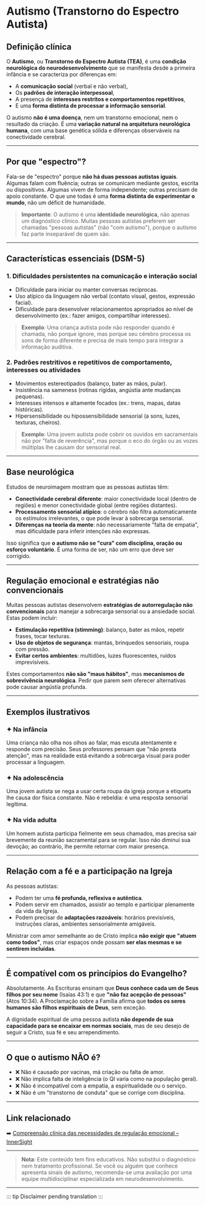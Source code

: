 ﻿# Autismo (Transtorno do Espectro Autista)

## Definição clínica
O **Autismo**, ou **Transtorno do Espectro Autista (TEA)**, é uma **condição neurológica do neurodesenvolvimento** que se manifesta desde a primeira infância e se caracteriza por diferenças em:
- A **comunicação social** (verbal e não verbal),  
- Os **padrões de interação interpessoal**,  
- A presença de **interesses restritos e comportamentos repetitivos**,  
- E uma **forma distinta de processar a informação sensorial**.

O autismo **não é uma doença**, nem um transtorno emocional, nem o resultado da criação. É uma **variação natural na arquitetura neurológica humana**, com uma base genética sólida e diferenças observáveis na conectividade cerebral.

---

## Por que "espectro"?
Fala-se de "espectro" porque **não há duas pessoas autistas iguais**. Algumas falam com fluência; outras se comunicam mediante gestos, escrita ou dispositivos. Algumas vivem de forma independente; outras precisam de apoio constante. O que une todas é uma **forma distinta de experimentar o mundo**, não um déficit de humanidade.

> **Importante**: O autismo é uma **identidade neurológica**, não apenas um diagnóstico clínico. Muitas pessoas autistas preferem ser chamadas "pessoas autistas" (não "com autismo"), porque o autismo faz parte inseparável de quem são.

---

## Características essenciais (DSM-5)

### 1. **Dificuldades persistentes na comunicação e interação social**
- Dificuldade para iniciar ou manter conversas recíprocas.  
- Uso atípico da linguagem não verbal (contato visual, gestos, expressão facial).  
- Dificuldade para desenvolver relacionamentos apropriados ao nível de desenvolvimento (ex.: fazer amigos, compartilhar interesses).

> **Exemplo**: Uma criança autista pode não responder quando é chamada, não porque ignore, mas porque seu cérebro processa os sons de forma diferente e precisa de mais tempo para integrar a informação auditiva.

### 2. **Padrões restritivos e repetitivos de comportamento, interesses ou atividades**
- Movimentos estereotipados (balanço, bater as mãos, pular).  
- Insistência na sameness (rotinas rígidas, angústia ante mudanças pequenas).  
- Interesses intensos e altamente focados (ex.: trens, mapas, datas históricas).  
- Hipersensibilidade ou hipossensibilidade sensorial (a sons, luzes, texturas, cheiros).

> **Exemplo**: Uma jovem autista pode cobrir os ouvidos em sacramentais não por "falta de reverência", mas porque o eco do órgão ou as vozes múltiplas lhe causam dor sensorial real.

---

## Base neurológica
Estudos de neuroimagem mostram que as pessoas autistas têm:
- **Conectividade cerebral diferente**: maior conectividade local (dentro de regiões) e menor conectividade global (entre regiões distantes).  
- **Processamento sensorial atípico**: o cérebro não filtra automaticamente os estímulos irrelevantes, o que pode levar à sobrecarga sensorial.  
- **Diferenças na teoria da mente**: não necessariamente "falta de empatia", mas dificuldade para inferir intenções não expressas.

Isso significa que **o autismo não se "cura" com disciplina, oração ou esforço voluntário**. É uma forma de ser, não um erro que deve ser corrigido.

---

## Regulação emocional e estratégias não convencionais
Muitas pessoas autistas desenvolvem **estratégias de autorregulação não convencionais** para manejar a sobrecarga sensorial ou a ansiedade social. Estas podem incluir:
- **Estimulação repetitiva (stimming)**: balanço, bater as mãos, repetir frases, tocar texturas.  
- **Uso de objetos de segurança**: mantas, brinquedos sensoriais, roupa com pressão.  
- **Evitar certos ambientes**: multidões, luzes fluorescentes, ruídos imprevisíveis.

Estes comportamentos **não são "maus hábitos"**, mas **mecanismos de sobrevivência neurológica**. Pedir que parem sem oferecer alternativas pode causar angústia profunda.

---

## Exemplos ilustrativos

### ✦ Na infância
Uma criança não olha nos olhos ao falar, mas escuta atentamente e responde com precisão. Seus professores pensam que "não presta atenção", mas na realidade está evitando a sobrecarga visual para poder processar a linguagem.

### ✦ Na adolescência
Uma jovem autista se nega a usar certa roupa da igreja porque a etiqueta lhe causa dor física constante. Não é rebeldia: é uma resposta sensorial legítima.

### ✦ Na vida adulta
Um homem autista participa fielmente em seus chamados, mas precisa sair brevemente da reunião sacramental para se regular. Isso não diminui sua devoção; ao contrário, lhe permite retornar com maior presença.

---

## Relação com a fé e a participação na Igreja
As pessoas autistas:
- Podem ter uma **fé profunda, reflexiva e autêntica**.  
- Podem servir em chamados, assistir ao templo e participar plenamente da vida da Igreja.  
- Podem precisar de **adaptações razoáveis**: horários previsíveis, instruções claras, ambientes sensorialmente amigáveis.

Ministrar com amor semelhante ao de Cristo implica **não exigir que "atuem como todos"**, mas criar espaços onde possam **ser elas mesmas e se sentirem incluídas**.

---

## É compatível com os princípios do Evangelho?
Absolutamente. As Escrituras ensinam que **Deus conhece cada um de Seus filhos por seu nome** (Isaías 43:1) e que **"não faz acepção de pessoas"** (Atos 10:34). A Proclamação sobre a Família afirma que **todos os seres humanos são filhos espirituais de Deus**, sem exceção.

A dignidade espiritual de uma pessoa autista **não depende de sua capacidade para se encaixar em normas sociais**, mas de seu desejo de seguir a Cristo, sua fé e seu arrependimento.

---

## O que o autismo NÃO é?
- ❌ Não é causado por vacinas, má criação ou falta de amor.  
- ❌ Não implica falta de inteligência (o QI varia como na população geral).  
- ❌ Não é incompatível com a empatia, a espiritualidade ou o serviço.  
- ❌ Não é um "transtorno de conduta" que se corrige com disciplina.

---

## Link relacionado
➡️ [Compreensão clínica das necessidades de regulação emocional – InnerSight](https://inner-clarity.github.io/InnerSight/pt)

---

> **Nota**: Este conteúdo tem fins educativos. Não substitui o diagnóstico nem tratamento profissional. Se você ou alguém que conhece apresenta sinais de autismo, recomenda-se uma avaliação por uma equipe multidisciplinar especializada em neurodesenvolvimento.

---

::: tip
Disclaimer pending translation
:::
